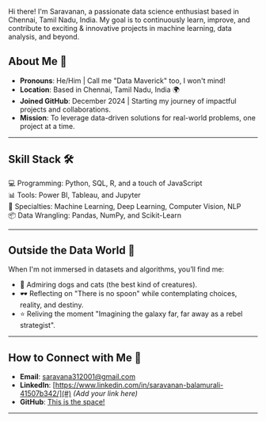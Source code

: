 Hi there! I'm Saravanan, a passionate data science enthusiast based in Chennai, Tamil Nadu, India. My goal is to continuously learn, improve, and contribute to exciting & innovative projects in machine learning, data analysis, and beyond.

## About Me 📌  
- **Pronouns**: He/Him | Call me "Data Maverick" too, I won't mind!  
- **Location**: Based in Chennai, Tamil Nadu, India 🌍  
- **Joined GitHub**: December 2024 | Starting my journey of impactful projects and collaborations.  
- **Mission**: To leverage data-driven solutions for real-world problems, one project at a time.  

---

## Skill Stack 🛠️  
💻 Programming: Python, SQL, R, and a touch of JavaScript  
📊 Tools: Power BI, Tableau, and Jupyter  
🤖 Specialties: Machine Learning, Deep Learning, Computer Vision, NLP  
📦 Data Wrangling: Pandas, NumPy, and Scikit-Learn  

---

## Outside the Data World 🌟  
When I'm not immersed in datasets and algorithms, you’ll find me:  
- 🐾 Admiring dogs and cats (the best kind of creatures).  
- 🕶️ Reflecting on "There is no spoon" while contemplating choices, reality, and destiny.  
- ⭐ Reliving the moment "Imagining the galaxy far, far away as a rebel strategist".  

---

## How to Connect with Me 💬  
- **Email**: [saravana312001@gmail.com](mailto:saravana312001@gmail.com)  
- **LinkedIn**: [https://www.linkedin.com/in/saravanan-balamurali-41507b342/](#) *(Add your link here)*  
- **GitHub**: [This is the space!](#)  

---
